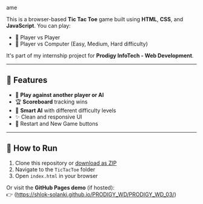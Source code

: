 ame

This is a browser-based **Tic Tac Toe** game built using **HTML**, **CSS**, and **JavaScript**. You can play:
- 👤 Player vs Player
- 🤖 Player vs Computer (Easy, Medium, Hard difficulty)

It's part of my internship project for **Prodigy InfoTech - Web Development**.

---

## 🔧 Features

- 🧠 **Play against another player or AI**
- 🏆 **Scoreboard** tracking wins
- 🧩 **Smart AI** with different difficulty levels
- ✨ Clean and responsive UI
- 🔁 Restart and New Game buttons

---

## 🚀 How to Run

1. Clone this repository or [download as ZIP](https://github.com/Shlok-Solanki/PRODIGY_WD)
2. Navigate to the `TicTacToe` folder
3. Open `index.html` in your browser

Or visit the **GitHub Pages demo** (if hosted):  
👉 (https://shlok-solanki.github.io/PRODIGY_WD/PRODIGY_WD_03/)
